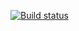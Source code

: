 [![Build status](https://ci.appveyor.com/api/projects/status/2yulthp1fevi2e46?svg=true)](https://ci.appveyor.com/project/yegorbelikin/avtotestdz3-1)